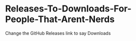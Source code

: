 # Releases-To-Downloads-For-People-That-Arent-Nerds
Change the GitHub Releases link to say Downloads 
